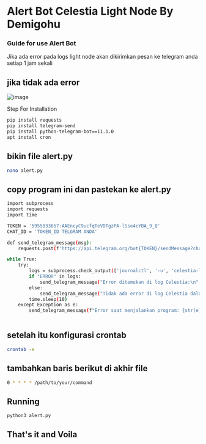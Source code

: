 # Alert Bot Celestia Light Node By Demigohu

### Guide for use Alert Bot


Jika ada error pada logs light node akan dikirimkan pesan ke telegram anda setiap 1 jam sekali


## jika tidak ada error 

![image](https://github.com/demigohu/alertbotcelestia/assets/46390405/7c9cc9b9-6796-4913-9a59-525348a52e04)


Step For Installation


```bash 
pip install requests 
pip install telegram-send
pip install python-telegram-bot==11.1.0
apt install cron
```

## bikin file alert.py

```bash
nano alert.py
```

## copy program ini dan pastekan ke alert.py

``` bash
import subprocess
import requests
import time

TOKEN = '5955033657:AAEncyC9ucfqTeVDTgzPA-lSse4cYBA_9_Q'
CHAT_ID = 'TOKEN_ID TELGRAM ANDA'

def send_telegram_message(msg):
    requests.post(f'https://api.telegram.org/bot{TOKEN}/sendMessage?chat_id={CHAT_ID}&text={msg}')

while True:
    try:
        logs = subprocess.check_output(['journalctl', '-u', 'celestia-lightd.service', '--since', '1 minute ago', '--no pager']).decode('utf-8')
        if "ERROR" in logs:
            send_telegram_message("Error ditemukan di log Celestia:\n" + logs)
        else:
            send_telegram_message("Tidak ada error di log Celestia dalam 1 menit terakhir")
        time.sleep(10)
    except Exception as e:
        send_telegram_message(f"Error saat menjalankan program: {str(e)}")
        
```

## setelah itu konfigurasi crontab

```bash
crontab -e
``` 
## tambahkan baris berikut di akhir file 

```bash
0 * * * * /path/to/your/command
```

## Running

```
python3 alert.py
```

## That's it and Voila 
